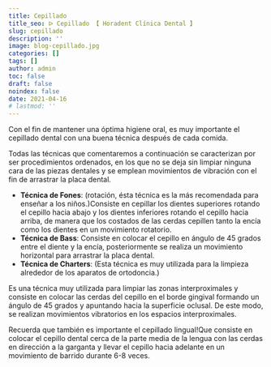 ```yaml
---
title: Cepillado
title_seo: ᐅ Cepillado 【 Horadent Clínica Dental 】
slug: cepillado
description: ''
image: blog-cepillado.jpg
categories: []
tags: []
author: admin
toc: false
draft: false
noindex: false
date: 2021-04-16
# lastmod: ''
---
```

Con el fin de mantener una óptima higiene oral, es muy importante el
cepillado dental con una buena técnica después de cada comida.

Todas las técnicas que comentaremos a continuación se caracterizan por ser
procedimientos ordenados, en los que no se deja sin limpiar ninguna cara de
las piezas dentales y se emplean movimientos de vibración con el fin de
arrastrar la placa dental.

- **Técnica de Fones**: (rotación, ésta técnica es la más recomendada para
enseñar a los niños.)Consiste en cepillar los dientes superiores rotando el
cepillo hacia abajo y los dientes inferiores rotando el cepillo hacia
arriba, de manera que los costados de las cerdas cepillen tanto la encía
como los dientes en un movimiento rotatorio.
- **Técnica de Bass**: Consiste en colocar el cepillo en ángulo de 45 grados
entre el diente y la encía, posteriormente se realiza un movimiento
horizontal para arrastrar la placa dental.
- **Técnica de Charters**: (Esta técnica es muy utilizada para la limpieza
alrededor de los aparatos de ortodoncia.)

Es una técnica muy utilizada para limpiar las zonas interproximales y
consiste en colocar las cerdas del cepillo en el borde gingival formando un
ángulo de 45 grados y apuntando hacia la superficie oclusal. De este modo,
se realizan movimientos vibratorios en los espacios interproximales.

Recuerda que también es importante el cepillado lingual!Que consiste en
colocar el cepillo dental cerca de la parte media de la lengua con las
cerdas en dirección a la garganta y llevar el cepillo hacia adelante en un
movimiento de barrido durante 6-8 veces.

